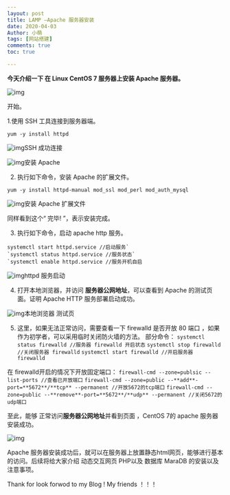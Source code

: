 ```yaml
---
layout: post
title: LAMP –Apache 服务器安装
date: 2020-04-03
Author: 小萌 
tags: [网站搭建]
comments: true
toc: true

---
```


**今天介绍一下 在 Linux CentOS 7 服务器上安装 Apache 服务器。**

![img](https://blaclacloud.coding.net/p/tcshare/d/tcsharea/git/raw/master/image/images/83.jpg)

开始。

1.使用 SSH 工具连接到服务器端。

```
yum -y install httpd
```

![img](https://blaclacloud.coding.net/p/tcshare/d/tcsharea/git/raw/master/image/033001/image1.png)SSH 成功连接

![img](https://blaclacloud.coding.net/p/tcshare/d/tcsharea/git/raw/master/image/033001/image2.png)安装 Apache

2. 执行如下命令，安装 Apache 的扩展文件。

```
yum -y install httpd-manual mod_ssl mod_perl mod_auth_mysql
```

![img](https://blaclacloud.coding.net/p/tcshare/d/tcsharea/git/raw/master/image/033001/image3.png)安装 Apache 扩展文件

同样看到这个“ 完毕! ”，表示安装完成。

3. 执行如下命令，启动 apache http 服务。

```
systemctl start httpd.service //启动服务`
`systemctl status httpd.service //服务状态`
`systemctl enable httpd.service //服务开机自启
```

![img](https://blaclacloud.coding.net/p/tcshare/d/tcsharea/git/raw/master/image/033001/httpdstatus.png)httpd 服务启动

4. 打开本地浏览器，并访问 **服务器公网地址**，可以查看到 Apache 的测试页面。证明 Apache HTTP 服务部署启动成功。

![img](https://blaclacloud.coding.net/p/tcshare/d/tcsharea/git/raw/master/image/033001/image6.png)本地浏览器 测试页

5. 这里，如果无法正常访问，需要查看一下 firewalld 是否开放 80 端口 ，如果作为初学者，可以采用临时关闭防火墙的方法。
   部分命令：
   `systemctl status firewalld //服务器 firewalld 开启状态`
   `systemctl stop firewalld //关闭服务器 firewalld`
   `systemctl start firewalld //开启服务器 firewalld`

在 firewalld开启的情况下开放固定端口：
`firewall-cmd --zone=publsic --list-ports //查看已开放端口`
`firewall-cmd --zone=public --**add**-port=**5672**/**tcp** --permanent //开放5672的tcp端口`
`firewall-cmd --zone=public --**remove**-port=**5672**/**udp** --permanent //关闭5672的udp端口`

至此，能够 正常访问**服务器公网地址**并看到页面 ，CentOS 7的 apache 服务器安装成功。

![img](https://blaclacloud.coding.net/p/tcshare/d/tcsharea/git/raw/master/image/images/75.jpg)

Apache 服务器安装成功后，就可以在服务器上放置静态html网页，能够进行基本的访问。后续将给大家介绍 动态交互网页 PHP以及 数据库 MaraDB 的安装以及注意事项。

Thank for look forwod to my Blog ! My friends ！！！